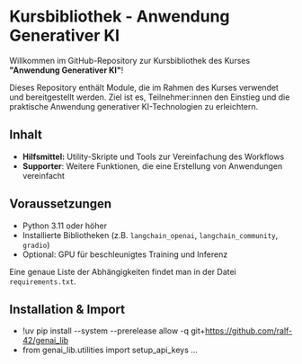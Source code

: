 # Kursbibliothek - Anwendung Generativer KI


Willkommen im GitHub-Repository zur Kursbibliothek des Kurses **"Anwendung Generativer KI"**!

Dieses Repository enthält Module, die im Rahmen des Kurses verwendet und bereitgestellt werden. Ziel ist es, Teilnehmer:innen den Einstieg und die praktische Anwendung generativer KI-Technologien zu erleichtern.

 

## Inhalt

- **Hilfsmittel:** Utility-Skripte und Tools zur Vereinfachung des Workflows
- **Supporter**: Weitere Funktionen, die eine Erstellung von Anwendungen vereinfacht

 

## Voraussetzungen

- Python 3.11 oder höher
- Installierte Bibliotheken (z.B. `langchain_openai`, `langchain_community`, `gradio`)
- Optional: GPU für beschleunigtes Training und Inferenz

Eine genaue Liste der Abhängigkeiten findet man in der Datei `requirements.txt`.

 

## Installation & Import

- !uv pip install --system --prerelease allow -q git+https://github.com/ralf-42/genai_lib
- from genai_lib.utilities import setup_api_keys ...


